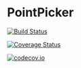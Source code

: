 # PointPicker

[![Build Status](https://travis-ci.org/yakir12/PointPicker.jl.svg?branch=master)](https://travis-ci.org/yakir12/PointPicker.jl)

[![Coverage Status](https://coveralls.io/repos/yakir12/PointPicker.jl/badge.svg?branch=master&service=github)](https://coveralls.io/github/yakir12/PointPicker.jl?branch=master)

[![codecov.io](http://codecov.io/github/yakir12/PointPicker.jl/coverage.svg?branch=master)](http://codecov.io/github/yakir12/PointPicker.jl?branch=master)
